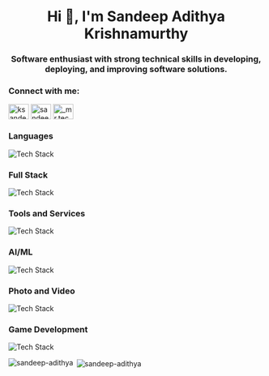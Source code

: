 <h1 align="center">Hi 👋, I'm Sandeep Adithya Krishnamurthy</h1>
<h3 align="center">Software enthusiast with strong technical skills in developing, deploying, and improving software solutions.</h3>

<h3 align="left">Connect with me:</h3>
<p align="left">
<a href="https://twitter.com/ksandeepadithya" target="blank"><img align="center" src="https://raw.githubusercontent.com/rahuldkjain/github-profile-readme-generator/master/src/images/icons/Social/twitter.svg" alt="ksandeepadithya" height="30" width="40" /></a>
<a href="https://linkedin.com/in/sandeep-adithya" target="blank"><img align="center" src="https://raw.githubusercontent.com/rahuldkjain/github-profile-readme-generator/master/src/images/icons/Social/linked-in-alt.svg" alt="sandeep-adithya" height="30" width="40" /></a>
<a href="https://instagram.com/_mr.technophile_" target="blank"><img align="center" src="https://raw.githubusercontent.com/rahuldkjain/github-profile-readme-generator/master/src/images/icons/Social/instagram.svg" alt="_mr.technophile_" height="30" width="40" /></a>
</p>

<h3 align="left">Languages</h3>
<p align="left"><img src="https://skillicons.dev/icons?i=python,c,java&perline=16" alt="Tech Stack" /> </p>
<h3 align="left">Full Stack</h3>
<p align="left"><img src="https://skillicons.dev/icons?i=flask,django,qt,redis,mysql,sqlite,html,css,bootstrap,js,vuejs,nodejs,aws,azure&perline=16" alt="Tech Stack" /> </p>
<h3 align="left">Tools and Services</h3>
<p align="left"><img src="https://skillicons.dev/icons?i=figma,git,postman,matlab,arduino,replit&perline=16" alt="Tech Stack" /> </p>
<h3 align="left">AI/ML</h3>
<p align="left"><img src="https://skillicons.dev/icons?i=scikitlearn,tensorflow,opencv&perline=16" alt="Tech Stack" /> </p>
<h3 align="left">Photo and Video</h3>
<p align="left"><img src="https://skillicons.dev/icons?i=ps,ai,ae,pr&perline=16" alt="Tech Stack" /> </p>
<h3 align="left">Game Development</h3>
<p align="left"><img src="https://skillicons.dev/icons?i=unreal,unity,blender&perline=16" alt="Tech Stack" /> </p>

<p><img align="left" src="https://github-readme-stats.vercel.app/api/top-langs?username=sandeep-adithya&show_icons=true&locale=en&layout=compact" alt="sandeep-adithya" /></p>

<p>&nbsp;<img align="center" src="https://github-readme-stats.vercel.app/api?username=sandeep-adithya&show_icons=true&locale=en" alt="sandeep-adithya" /></p>
